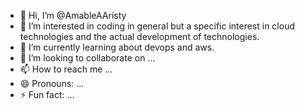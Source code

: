 - 👋 Hi, I’m @AmableAAristy
- 👀 I’m interested in coding in general but a specific interest in cloud technologies and the actual development of technologies.
- 🌱 I’m currently learning about devops and aws.
- 💞️ I’m looking to collaborate on ...
- 📫 How to reach me ...
- 😄 Pronouns: ...
- ⚡ Fun fact: ...

<!---
AmableAAristy/AmableAAristy is a ✨ special ✨ repository because its `README.md` (this file) appears on your GitHub profile.
You can click the Preview link to take a look at your changes.
--->
